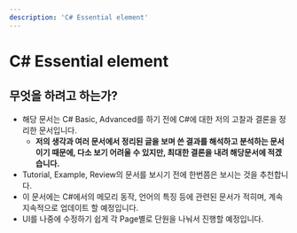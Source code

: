 ```yaml
---
description: 'C# Essential element'
---
```


# C\# Essential element

## 무엇을 하려고 하는가?

* 해당 문서는 C\# Basic, Advanced를 하기 전에 C\#에 대한 저의 고찰과 결론을 정리한 문서입니다. 
  * **저의 생각과 여러 문서에서 정리된 글을 보며 쓴 결과를 해석하고 분석하는 문서이기 때문에, 다소 보기 어려울 수 있지만, 최대한 결론을 내려 해당문서에 적겠습니다.**
* Tutorial, Example, Review의 문서를 보시기 전에 한번쯤은 보시는 것을 추천합니다.
* 이 문서에는 C\#에서의 메모리 동작, 언어의 특징 등에 관련된 문서가 적히며, 계속 지속적으로 업데이트 할 예정입니다.
* UI를 나중에 수정하기 쉽게 각 Page별로 단원을 나눠서 진행할 예정입니다.



